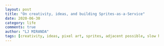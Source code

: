 ```yaml
---
layout: post
title: "On creativity, ideas, and building Sprites-as-a-Service"
date: 2020-06-30
category: life
comments: true
author: "LJ MIRANDA"
tags: [creativity, ideas, pixel art, sprites, adjacent possible, slow hunch, platform, network effects]
---
```



